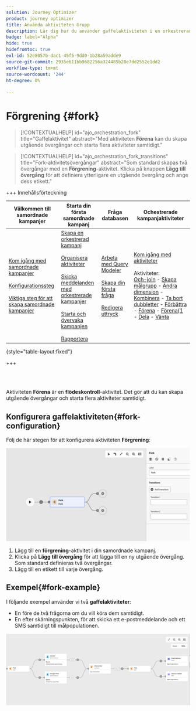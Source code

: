 ```yaml
---
solution: Journey Optimizer
product: journey optimizer
title: Använda aktiviteten Grupp
description: Lär dig hur du använder gaffelaktiviteten i en orkestrerad kampanj
badge: label="Alpha"
hide: true
hidefromtoc: true
exl-id: 52e8057b-dac1-45f5-9dd0-1b28a59adde9
source-git-commit: 2935e611bb9682256a324485b28e7dd2552e1dd2
workflow-type: tm+mt
source-wordcount: '244'
ht-degree: 0%

---
```


# Förgrening {#fork}

>[!CONTEXTUALHELP]
>id="ajo_orchestration_fork"
>title="Gaffelaktivitet"
>abstract="Med aktiviteten **Förena** kan du skapa utgående övergångar och starta flera aktiviteter samtidigt."


>[!CONTEXTUALHELP]
>id="ajo_orchestration_fork_transitions"
>title="Fork-aktivitetsövergångar"
>abstract="Som standard skapas två övergångar med en **Förgrening**-aktivitet. Klicka på knappen **Lägg till övergång** för att definiera ytterligare en utgående övergång och ange dess etikett."

+++ Innehållsförteckning

| Välkommen till samordnade kampanjer | Starta din första samordnade kampanj | Fråga databasen | Ochestrerade kampanjaktiviteter |
|---|---|---|---|
| [Kom igång med samordnade kampanjer](gs-orchestrated-campaigns.md)<br/><br/>[Konfigurationssteg](configuration-steps.md)<br/><br/>[Viktiga steg för att skapa samordnade kampanjer](gs-campaign-creation.md) | [Skapa en orkestrerad kampanj](create-orchestrated-campaign.md)<br/><br/>[Organisera aktiviteter](orchestrate-activities.md)<br/><br/>[Skicka meddelanden med orkestrerade kampanjer](send-messages.md)<br/><br/>[Starta och övervaka kampanjen](start-monitor-campaigns.md)<br/><br/>[Rapportera](reporting-campaigns.md) | [Arbeta med Query Modeler](orchestrated-query-modeler.md)<br/><br/>[Skapa din första fråga](build-query.md)<br/><br/>[Redigera uttryck](edit-expressions.md) | [Kom igång med aktiviteter](activities/about-activities.md)<br/><br/>Aktiviteter:<br/>[Och-join](activities/and-join.md) - [Skapa målgrupp](activities/build-audience.md) - [Ändra dimension](activities/change-dimension.md) - [Kombinera](activities/combine.md) - [Ta bort dubbletter](activities/deduplication.md) - [Förbättra](activities/enrichment.md) - [Förena](activities/fork.md) - [Förena{1 ](activities/reconciliation.md) - [Dela](activities/split.md) - [Vänta](activities/wait.md) |

{style="table-layout:fixed"}

+++

<br/><br/>

Aktiviteten **Förena** är en **flödeskontroll**-aktivitet. Det gör att du kan skapa utgående övergångar och starta flera aktiviteter samtidigt.

## Konfigurera gaffelaktiviteten{#fork-configuration}

Följ de här stegen för att konfigurera aktiviteten **Förgrening**:

![](../assets/workflow-fork.png)

1. Lägg till en **förgrening**-aktivitet i din samordnade kampanj.
1. Klicka på **Lägg till övergång** för att lägga till en ny utgående övergång. Som standard definieras två övergångar.
1. Lägg till en etikett till varje övergång.

## Exempel{#fork-example}

I följande exempel använder vi två **gaffelaktiviteter**:

* En före de två frågorna om du vill köra dem samtidigt.
* En efter skärningspunkten, för att skicka ett e-postmeddelande och ett SMS samtidigt till målpopulationen.

![](../assets/workflow-fork-example.png)
